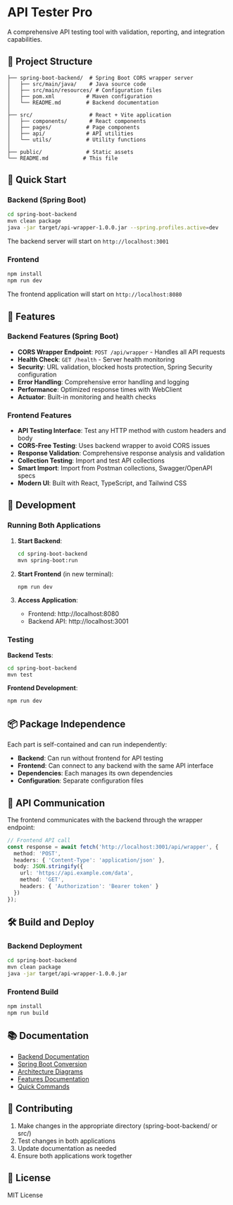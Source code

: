 # API Tester Pro

A comprehensive API testing tool with validation, reporting, and integration capabilities.

## 📁 Project Structure

```
├── spring-boot-backend/  # Spring Boot CORS wrapper server
│   ├── src/main/java/    # Java source code
│   ├── src/main/resources/ # Configuration files
│   ├── pom.xml          # Maven configuration
│   └── README.md        # Backend documentation
│
├── src/                  # React + Vite application
│   ├── components/       # React components
│   ├── pages/           # Page components
│   ├── api/             # API utilities
│   └── utils/           # Utility functions
│
├── public/              # Static assets
└── README.md           # This file
```

## 🚀 Quick Start

### Backend (Spring Boot)

```bash
cd spring-boot-backend
mvn clean package
java -jar target/api-wrapper-1.0.0.jar --spring.profiles.active=dev
```

The backend server will start on `http://localhost:3001`

### Frontend

```bash
npm install
npm run dev
```

The frontend application will start on `http://localhost:8080`

## 🎯 Features

### Backend Features (Spring Boot)
- **CORS Wrapper Endpoint**: `POST /api/wrapper` - Handles all API requests
- **Health Check**: `GET /health` - Server health monitoring
- **Security**: URL validation, blocked hosts protection, Spring Security configuration
- **Error Handling**: Comprehensive error handling and logging
- **Performance**: Optimized response times with WebClient
- **Actuator**: Built-in monitoring and health checks

### Frontend Features
- **API Testing Interface**: Test any HTTP method with custom headers and body
- **CORS-Free Testing**: Uses backend wrapper to avoid CORS issues
- **Response Validation**: Comprehensive response analysis and validation
- **Collection Testing**: Import and test API collections
- **Smart Import**: Import from Postman collections, Swagger/OpenAPI specs
- **Modern UI**: Built with React, TypeScript, and Tailwind CSS

## 🔧 Development

### Running Both Applications

1. **Start Backend**:
   ```bash
   cd spring-boot-backend
   mvn spring-boot:run
   ```

2. **Start Frontend** (in new terminal):
   ```bash
   npm run dev
   ```

3. **Access Application**:
   - Frontend: http://localhost:8080
   - Backend API: http://localhost:3001

### Testing

**Backend Tests**:
```bash
cd spring-boot-backend
mvn test
```

**Frontend Development**:
```bash
npm run dev
```

## 📦 Package Independence

Each part is self-contained and can run independently:

- **Backend**: Can run without frontend for API testing
- **Frontend**: Can connect to any backend with the same API interface
- **Dependencies**: Each manages its own dependencies
- **Configuration**: Separate configuration files

## 🔗 API Communication

The frontend communicates with the backend through the wrapper endpoint:

```typescript
// Frontend API call
const response = await fetch('http://localhost:3001/api/wrapper', {
  method: 'POST',
  headers: { 'Content-Type': 'application/json' },
  body: JSON.stringify({
    url: 'https://api.example.com/data',
    method: 'GET',
    headers: { 'Authorization': 'Bearer token' }
  })
});
```

## 🛠️ Build and Deploy

### Backend Deployment
```bash
cd spring-boot-backend
mvn clean package
java -jar target/api-wrapper-1.0.0.jar
```

### Frontend Build
```bash
npm install
npm run build
```

## 📚 Documentation

- [Backend Documentation](spring-boot-backend/README.md)
- [Spring Boot Conversion](SPRING_BOOT_CONVERSION.md)
- [Architecture Diagrams](ARCHITECTURE_DIAGRAMS.md)
- [Features Documentation](FEATURES_DOCUMENTATION.md)
- [Quick Commands](QUICK_COMMANDS.md)

## 🤝 Contributing

1. Make changes in the appropriate directory (spring-boot-backend/ or src/)
2. Test changes in both applications
3. Update documentation as needed
4. Ensure both applications work together

## 📄 License

MIT License 